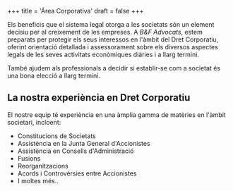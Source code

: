 +++
title = 'Área Corporativa'
draft = false
+++

Els beneficis que el sistema legal otorga a les societats són un element decisiu per al creixement de les empreses. A <i>B&F Advocats</i>, estem preparats per protegir els seus interessos en l'àmbit del Dret Corporatiu, oferint orientació detallada i assessorament sobre els diversos aspectes legals de les seves activitats econòmiques diàries i a llarg termini.

També ajudem als professionals a decidir si establir-se com a societat és una bona elecció a llarg termini.

## La nostra experiència en Dret Corporatiu

El nostre equip té experiència en una àmplia gamma de matèries en l'àmbit societari, incloent:

* Constitucions de Societats
* Assistència en  la Junta General d'Accionistes
* Assistència en Consells d'Administració
* Fusions
* Reorganitzacions
* Acords i Controvèrsies entre Accionistes
* I moltes més..
  